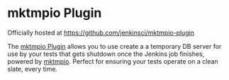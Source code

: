 # mktmpio Plugin

Officially hosted at https://github.com/jenkinsci/mktmpio-plugin

The [mktmpio Plugin](https://github.com/jenkinsci/mktmpio-plugin) allows you to
use create a a temporary DB server for use by your tests that gets shutdown
once the Jenkins job finishes, powered by
[mktmpio](https://mktmp.io/?utm_source=github&utm_medium=readme&utm_campaign=jenkins).
Perfect for ensuring your tests operate on a clean slate, every time.
